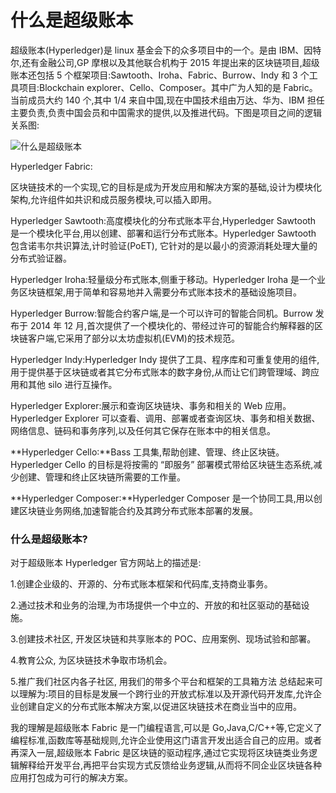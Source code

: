 # 什么是超级账本

超级账本(Hyperledger)是 linux 基金会下的众多项目中的一个。是由 IBM、因特尔,还有金融公司,GP 摩根以及其他联合机构于 2015 年提出来的区块链项目,超级账本还包括 5 个框架项目:Sawtooth、Iroha、Fabric、Burrow、Indy 和 3 个工具项目:Blockchain explorer、Cello、Composer。其中广为人知的是 Fabric。当前成员大约 140 个,其中 1/4 来自中国,现在中国技术组由万达、华为、IBM 担任主要负责,负责中国会员和中国需求的提供,以及推进代码。下图是项目之间的逻辑关系图:

![什么是超级账本](https://cdn.bsatoshi.com/2019/07/07/15624934863665.jpg)

Hyperledger Fabric:

区块链技术的一个实现,它的目标是成为开发应用和解决方案的基础,设计为模块化架构,允许组件如共识和成员服务模块,可以插入即用。

Hyperledger Sawtooth:高度模块化的分布式账本平台,Hyperledger Sawtooth 是一个模块化平台,用以创建、部署和运行分布式账本。Hyperledger Sawtooth 包含诺韦尔共识算法,计时验证(PoET), 它针对的是以最小的资源消耗处理大量的分布式验证器。

Hyperledger Iroha:轻量级分布式账本,侧重于移动。Hyperledger Iroha 是一个业务区块链框架,用于简单和容易地并入需要分布式账本技术的基础设施项目。

Hyperledger Burrow:智能合约客户端,是一个可以许可的智能合同机。Burrow 发布于 2014 年 12 月,首次提供了一个模块化的、带经过许可的智能合约解释器的区块链客户端,它采用了部分以太坊虚拟机(EVM)的技术规范。

Hyperledger Indy:Hyperledger Indy 提供了工具、程序库和可重复使用的组件,用于提供基于区块链或者其它分布式账本的数字身份,从而让它们跨管理域、跨应用和其他 silo 进行互操作。

Hyperledger Explorer:展示和查询区块链块、事务和相关的 Web 应用。Hyperledger Explorer 可以查看、调用、部署或者查询区块、事务和相关数据、网络信息、链码和事务序列,以及任何其它保存在账本中的相关信息。

**Hyperledger Cello:**Bass 工具集,帮助创建、管理、终止区块链。Hyperledger Cello 的目标是将按需的 “即服务” 部署模式带给区块链生态系统,减少创建、管理和终止区块链所需要的工作量。

**Hyperledger Composer:**Hyperledger Composer 是一个协同工具,用以创建区块链业务网络,加速智能合约及其跨分布式账本部署的发展。

### 什么是超级账本?

对于超级账本 Hyperledger 官方网站上的描述是:

1.创建企业级的、开源的、分布式账本框架和代码库,支持商业事务。

2.通过技术和业务的治理,为市场提供一个中立的、开放的和社区驱动的基础设施。

3.创建技术社区, 开发区块链和共享账本的 POC、应用案例、现场试验和部署。

4.教育公众, 为区块链技术争取市场机会。

5.推广我们社区内各子社区, 用我们的带多个平台和框架的工具箱方法 总结起来可以理解为:项目的目标是发展一个跨行业的开放式标准以及开源代码开发库,允许企业创建自定义的分布式账本解决方案,以促进区块链技术在商业当中的应用。

我的理解是超级账本 Fabric 是一门编程语言,可以是 Go,Java,C/C++等,它定义了编程标准,函数库等基础规则,允许企业使用这门语言开发出适合自己的应用。或者再深入一层,超级账本 Fabric 是区块链的驱动程序,通过它实现将区块链类业务逻辑解释给开发平台,再把平台实现方式反馈给业务逻辑,从而将不同企业区块链各种应用打包成为可行的解决方案。
